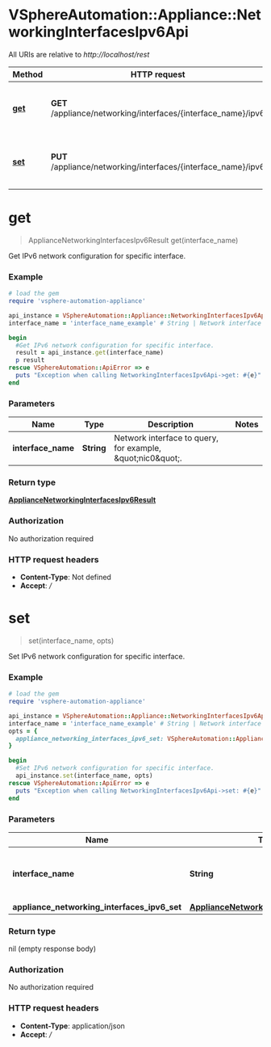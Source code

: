 # VSphereAutomation::Appliance::NetworkingInterfacesIpv6Api

All URIs are relative to *http://localhost/rest*

Method | HTTP request | Description
------------- | ------------- | -------------
[**get**](NetworkingInterfacesIpv6Api.md#get) | **GET** /appliance/networking/interfaces/{interface_name}/ipv6 | Get IPv6 network configuration for specific interface.
[**set**](NetworkingInterfacesIpv6Api.md#set) | **PUT** /appliance/networking/interfaces/{interface_name}/ipv6 | Set IPv6 network configuration for specific interface.


# **get**
> ApplianceNetworkingInterfacesIpv6Result get(interface_name)

Get IPv6 network configuration for specific interface.

### Example
```ruby
# load the gem
require 'vsphere-automation-appliance'

api_instance = VSphereAutomation::Appliance::NetworkingInterfacesIpv6Api.new
interface_name = 'interface_name_example' # String | Network interface to query, for example, \"nic0\".

begin
  #Get IPv6 network configuration for specific interface.
  result = api_instance.get(interface_name)
  p result
rescue VSphereAutomation::ApiError => e
  puts "Exception when calling NetworkingInterfacesIpv6Api->get: #{e}"
end
```

### Parameters

Name | Type | Description  | Notes
------------- | ------------- | ------------- | -------------
 **interface_name** | **String**| Network interface to query, for example, \&quot;nic0\&quot;. | 

### Return type

[**ApplianceNetworkingInterfacesIpv6Result**](ApplianceNetworkingInterfacesIpv6Result.md)

### Authorization

No authorization required

### HTTP request headers

 - **Content-Type**: Not defined
 - **Accept**: */*



# **set**
> set(interface_name, opts)

Set IPv6 network configuration for specific interface.

### Example
```ruby
# load the gem
require 'vsphere-automation-appliance'

api_instance = VSphereAutomation::Appliance::NetworkingInterfacesIpv6Api.new
interface_name = 'interface_name_example' # String | Network interface to update, for example, \"nic0\".
opts = {
  appliance_networking_interfaces_ipv6_set: VSphereAutomation::ApplianceNetworkingInterfacesIpv6Set.new # ApplianceNetworkingInterfacesIpv6Set | 
}

begin
  #Set IPv6 network configuration for specific interface.
  api_instance.set(interface_name, opts)
rescue VSphereAutomation::ApiError => e
  puts "Exception when calling NetworkingInterfacesIpv6Api->set: #{e}"
end
```

### Parameters

Name | Type | Description  | Notes
------------- | ------------- | ------------- | -------------
 **interface_name** | **String**| Network interface to update, for example, \&quot;nic0\&quot;. | 
 **appliance_networking_interfaces_ipv6_set** | [**ApplianceNetworkingInterfacesIpv6Set**](ApplianceNetworkingInterfacesIpv6Set.md)|  | [optional] 

### Return type

nil (empty response body)

### Authorization

No authorization required

### HTTP request headers

 - **Content-Type**: application/json
 - **Accept**: */*



